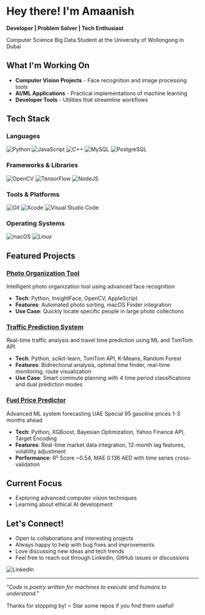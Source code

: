 # Hey there!  I'm Amaanish

**Developer | Problem Solver | Tech Enthusiast**

Computer Science Big Data Student at the University of Wollongong in Dubai

##  What I'm Working On

-  **Computer Vision Projects** - Face recognition and image processing tools
-  **AI/ML Applications** - Practical implementations of machine learning
-  **Developer Tools** - Utilities that streamline workflows


##  Tech Stack

### Languages
![Python](https://img.shields.io/badge/python-3670A0?style=for-the-badge&logo=python&logoColor=ffdd54)
![JavaScript](https://img.shields.io/badge/javascript-%23323330.svg?style=for-the-badge&logo=javascript&logoColor=%23F7DF1E)
![C++](https://img.shields.io/badge/c++-%2300599C.svg?style=for-the-badge&logo=c%2B%2B&logoColor=white)
![MySQL](https://img.shields.io/badge/mysql-%2300f.svg?style=for-the-badge&logo=mysql&logoColor=white)
![PostgreSQL](https://img.shields.io/badge/postgresql-%23316192.svg?style=for-the-badge&logo=postgresql&logoColor=white)


### Frameworks & Libraries
![OpenCV](https://img.shields.io/badge/opencv-%23white.svg?style=for-the-badge&logo=opencv&logoColor=white)
![TensorFlow](https://img.shields.io/badge/TensorFlow-%23FF6F00.svg?style=for-the-badge&logo=TensorFlow&logoColor=white)
![NodeJS](https://img.shields.io/badge/node.js-6DA55F?style=for-the-badge&logo=node.js&logoColor=white)

### Tools & Platforms
![Git](https://img.shields.io/badge/git-%23F05033.svg?style=for-the-badge&logo=git&logoColor=white)
![Xcode](https://img.shields.io/badge/Xcode-007ACC?style=for-the-badge&logo=Xcode&logoColor=white)
![Visual Studio Code](https://img.shields.io/badge/Visual%20Studio%20Code-0078d4.svg?style=for-the-badge&logo=visual-studio-code&logoColor=white)

### Operating Systems
![macOS](https://img.shields.io/badge/mac%20os-000000?style=for-the-badge&logo=macos&logoColor=F0F0F0)
![Linux](https://img.shields.io/badge/Linux-FCC624?style=for-the-badge&logo=linux&logoColor=black)

##  Featured Projects

###  [Photo Organization Tool](https://github.com/Amaanish/Photo-Organization-Tool)
Intelligent photo organization tool using advanced face recognition
- **Tech**: Python, InsightFace, OpenCV, AppleScript
- **Features**: Automated photo sorting, macOS Finder integration
- **Use Case**: Quickly locate specific people in large photo collections

###  [Traffic Prediction System](https://github.com/Amaanish/Traffic-Prediction)
Real-time traffic analysis and travel time prediction using ML and TomTom API
- **Tech**: Python, scikit-learn, TomTom API, K-Means, Random Forest
- **Features**: Bidirectional analysis, optimal time finder, real-time monitoring, route visualization
- **Use Case**: Smart commute planning with 4 time period classifications and dual prediction modes

###  [Fuel Price Predictor](https://github.com/Amaanish/Fuel-Prediction)
Advanced ML system forecasting UAE Special 95 gasoline prices 1-3 months ahead
- **Tech**: Python, XGBoost, Bayesian Optimization, Yahoo Finance API, Target Encoding
- **Features**: Real-time market data integration, 12-month lag features, volatility adjustment
- **Performance**: R² Score ~0.54, MAE 0.136 AED with time series cross-validation


##  Current Focus

-  Exploring advanced computer vision techniques
-  Learning about ethical AI development

##  Let's Connect!

-  Open to collaborations and interesting projects
-  Always happy to help with bug fixes and improvements
-  Love discussing new ideas and tech trends
-  Feel free to reach out through Linkedin, GitHub issues or discussions

![LinkedIn](https://img.shields.io/badge/linkedin-%230077B5.svg?style=for-the-badge&logo=linkedin&logoColor=white)

---

*"Code is poetry written for machines to execute and humans to understand."*

Thanks for stopping by! ⭐ Star some repos if you find them useful!
